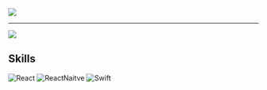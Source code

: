 
<a href="s">
  <img src="https://github-readme-stats.vercel.app/api?username=Jwon9876&count_private=true&theme=tokyonight&show_icons=true" />
</a>
<hr/>
<a href="s">
  <img src="https://github-readme-stats.vercel.app/api/top-langs/?username=Jwon9876&exclude_repo=BlockChain&count_private=true&layout=compact&theme=tokyonight"/>
</a>



## Skills
<div>
  <img alt="React" src ="https://img.shields.io/badge/React-white.svg?&style=for-the-badge&logo=React&logoColor=blue"/>
  <img alt="ReactNaitve" src ="https://img.shields.io/badge/ReactNative-black.svg?&style=for-the-badge&logo=React&logoColor=61DAFB"/>
  <img alt="Swift" src ="https://img.shields.io/badge/Swift-F05138.svg?&style=for-the-badge&logo=Swift&logoColor=white"/>
</div>

<!-- ## Tools -->


<!-- ## Etc -->
<!-- ![Solved.ac Profile](http://mazassumnida.wtf/api/v2/generate_badge?boj=choexxxxx) -->

